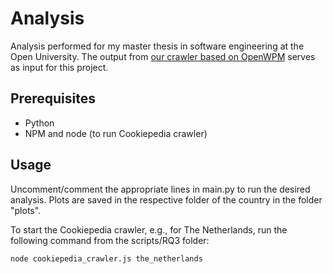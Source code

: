 # Analysis
Analysis performed for my master thesis in software engineering at the Open University. The output from [our crawler based on OpenWPM](https://github.com/koenae/openwpm-crawler) serves as input for this project.

## Prerequisites
- Python
- NPM and node (to run Cookiepedia crawler)

## Usage
Uncomment/comment the appropriate lines in main.py to run the desired analysis. Plots are saved in the respective folder of the country in the folder "plots". 

To start the Cookiepedia crawler, e.g., for The Netherlands, run the following command from the scripts/RQ3 folder:
```
node cookiepedia_crawler.js the_netherlands
```